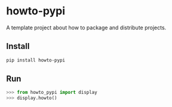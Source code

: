 # howto-pypi
A template project about how to package and distribute projects.
## Install
```sh
pip install howto-pypi
```
## Run
```py
>>> from howto_pypi import display
>>> display.howto()
```
